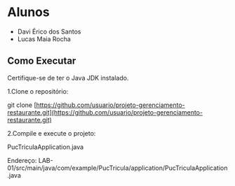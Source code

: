 # Alunos
- Davi Érico dos Santos
- Lucas Maia Rocha

## Como Executar

Certifique-se de ter o Java JDK instalado.

1.Clone o repositório:

git clone [https://github.com/usuario/projeto-gerenciamento-restaurante.git](https://github.com/usuario/projeto-gerenciamento-restaurante.git)

2.Compile e execute o projeto:

PucTriculaApplication.java

Endereço: LAB-01/src/main/java/com/example/PucTricula/application/PucTriculaApplication.java